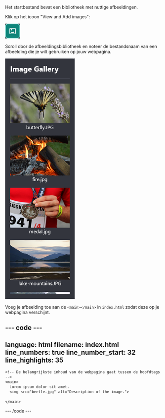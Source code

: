 Het startbestand bevat een bibliotheek met nuttige afbeeldingen.

Klik op het icoon "View and Add images":

![Een pictogram in de vorm van een stuk papier met de rechterbovenhoek omgevouwen en een bergtafereel op het papier.](images/view-add-images.png)

Scroll door de afbeeldingsbibliotheek en noteer de bestandsnaam van een afbeelding die je wilt gebruiken op jouw webpagina.

![De afbeeldingsbibliotheek met het beetle.jpg-bestand getoond.](images/image-gallery.png)

Voeg je afbeelding toe aan de `<main></main>` in `index.html` zodat deze op je webpagina verschijnt.

## --- code ---

language: html
filename: index.html
line_numbers: true
line_number_start: 32
line_highlights: 35
--------------------------------------------------------

```
<!-- De belangrijkste inhoud van de webpagina gaat tussen de hoofdtags -->
<main>
  Lorem ipsum dolor sit amet. 
  <img src="beetle.jpg" alt="Description of the image.">
   
</main>
```

\--- /code ---
